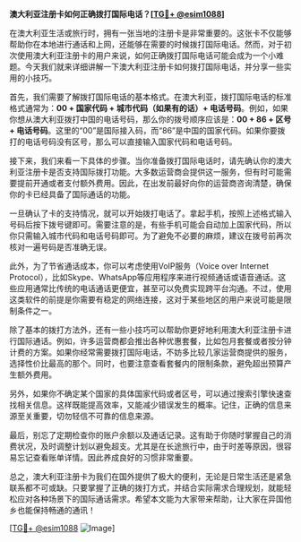**澳大利亚注册卡如何正确拨打国际电话？[[TG💪+ @esim1088](https://t.me/s/esim1088)]**

在澳大利亚生活或旅行时，拥有一张当地的注册卡是非常重要的。这张卡不仅能够帮助你在本地进行通话和上网，还能够在需要的时候拨打国际电话。然而，对于初次使用澳大利亚注册卡的用户来说，如何正确拨打国际电话可能会成为一个小难题。今天我们就来详细讲解一下澳大利亚注册卡如何拨打国际电话，并分享一些实用的小技巧。

首先，我们需要了解拨打国际电话的基本格式。在澳大利亚，拨打国际电话的标准格式通常为：**00 + 国家代码 + 城市代码（如果有的话）+ 电话号码**。例如，如果你想从澳大利亚拨打中国的电话号码，那么你的拨号顺序应该是：**00 + 86 + 区号 + 电话号码**。这里的“00”是国际接入码，而“86”是中国的国家代码。如果你要拨打的电话号码没有区号，那么可以直接输入国家代码和电话号码。

接下来，我们来看一下具体的步骤。当你准备拨打国际电话时，请先确认你的澳大利亚注册卡是否支持国际拨打功能。大多数运营商会提供这一服务，但有时可能需要提前开通或者支付额外费用。因此，在出发前最好向你的运营商咨询清楚，确保你的卡已经具备了国际通话的功能。

一旦确认了卡的支持情况，就可以开始拨打电话了。拿起手机，按照上述格式输入号码后按下拨号键即可。需要注意的是，有些手机可能会自动加上国家代码，所以你只需输入城市代码和电话号码即可。为了避免不必要的麻烦，建议在拨号前再次核对一遍号码是否准确无误。

此外，为了节省通话成本，你可以考虑使用VoIP服务（Voice over Internet Protocol），比如Skype、WhatsApp等应用程序来进行视频通话或语音通话。这些应用通常比传统的电话通话更便宜，甚至可以免费实现跨平台沟通。不过，使用这类软件的前提是你需要有稳定的网络连接，这对于某些地区的用户来说可能是限制条件之一。

除了基本的拨打方法外，还有一些小技巧可以帮助你更好地利用澳大利亚注册卡进行国际通话。例如，许多运营商都会推出各种优惠套餐，比如包月套餐或者按分钟计费的方案。如果你经常需要拨打国际电话，不妨多比较几家运营商提供的服务，选择性价比最高的那个。同时，也要注意查看套餐内的限制条款，避免超出预算产生额外费用。

另外，如果你不确定某个国家的具体国家代码或者区号，可以通过搜索引擎快速查找相关信息。这样既能提高效率，又能减少错误发生的概率。记住，正确的信息来源至关重要，切勿轻信不可靠的信息来源。

最后，别忘了定期检查你的账户余额以及通话记录。这有助于你随时掌握自己的消费状况，及时调整计划以避免超支。尤其是在长途旅行中，由于时差等原因，很容易忘记查看账单详情。因此养成良好的习惯非常重要。

总之，澳大利亚注册卡为我们在国外提供了极大的便利，无论是日常生活还是紧急联系都不可或缺。只要掌握了正确的拨打方式，并结合实际需求合理规划，就能轻松应对各种场景下的国际通话需求。希望本文能为大家带来帮助，让大家在异国他乡也能保持畅通的通讯！

[[TG💪+ @esim1088](https://t.me/s/esim1088) ![Image](https://i.postimg.cc/4NQfJmqS/Snipaste-2025-05-13-00-14-12.png)]
